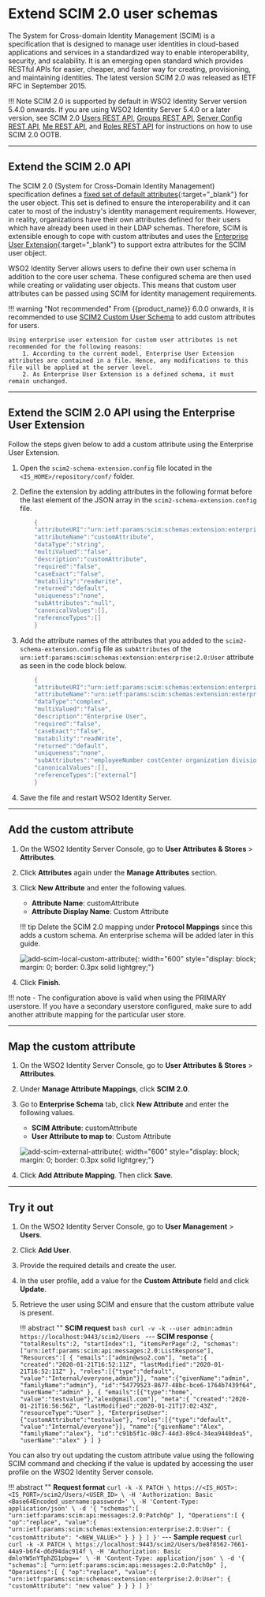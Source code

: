 # Extend SCIM 2.0 user schemas
 
The System for Cross-domain Identity Management (SCIM) is a specification that is designed to manage user identities in cloud-based applications and services in a standardized way to enable interoperability, security, and scalability. It is an emerging open standard which provides RESTful APIs for easier, cheaper, and faster way for creating, provisioning, and maintaining identities. The latest version SCIM 2.0 was released as IETF RFC in September 2015.

!!! Note 
    SCIM 2.0 is supported by default in WSO2 Identity Server version 5.4.0 onwards. If you are using WSO2 Identity Server 5.4.0 or a later version, see SCIM 2.0 [Users REST API]({{base_path}}/apis/scim2-users-rest-apis), [Groups REST API]({{base_path}}/apis/scim2-groups-rest-apis), [Server Config REST API]({{base_path}}/apis/scim2-sp-config-rest-apis), [Me REST API]({{base_path}}/apis/scim2-me-rest-apis), and [Roles REST API]({{base_path}}/apis/roles-v2-rest-api/) for instructions on how to use SCIM 2.0 OOTB.

---
    
## Extend the SCIM 2.0 API 

The SCIM 2.0 (System for Cross-Domain Identity Management) specification defines a [fixed set of default attributes](https://tools.ietf.org/html/rfc7643#section-8.2){:target="_blank"} for the user object. This set is defined to ensure the interoperability and it can cater to most of the industry's identity management requirements. However, in reality, organizations have their own attributes defined for their users which have already been used in their LDAP schemas. Therefore, SCIM is extensible enough to cope with custom attributes and uses the [Enterprise User Extension](https://tools.ietf.org/html/rfc7643#section-8.3){:target="_blank"} to support extra attributes for the SCIM user object.

WSO2 Identity Server allows users to define their own user schema in addition to the core user schema. These configured schema are then used while creating or validating user objects. This means that custom user attributes can be passed using SCIM for identity management requirements. 

!!! warning "Not recommended"
    From {{product_name}} 6.0.0 onwards, it is recommended to use [SCIM2 Custom User Schema]({{base_path}}/guides/users/attributes/manage-scim2-attribute-mappings) to add custom attributes for users.
    
    Using enterprise user extension for custom user attributes is not recommended for the following reasons: 
        1. According to the current model, Enterprise User Extension attributes are contained in a file. Hence, any modifications to this file will be applied at the server level.
        2. As Enterprise User Extension is a defined schema, it must remain unchanged.

---

## Extend the SCIM 2.0 API using the Enterprise User Extension

Follow the steps given below to add a custom attribute using the Enterprise User Extension. 
    
1. Open the `scim2-schema-extension.config` file located in the `<IS_HOME>/repository/conf/` folder.

2. Define the extension by adding attributes in the following format before the last element of the JSON array in
    the `scim2-schema-extension.config` file. 

    ``` java
        {
        "attributeURI":"urn:ietf:params:scim:schemas:extension:enterprise:2.0:User:customAttribute",
        "attributeName":"customAttribute",
        "dataType":"string",
        "multiValued":"false",
        "description":"customAttribute",
        "required":"false",
        "caseExact":"false",
        "mutability":"readwrite",
        "returned":"default",
        "uniqueness":"none",
        "subAttributes":"null",
        "canonicalValues":[],
        "referenceTypes":[]
        }
    ```

3.  Add the attribute names of the attributes that you added to the `scim2-schema-extension.config` file as `subAttributes` of the `urn:ietf:params:scim:schemas:extension:enterprise:2.0:User` attribute as seen in the code block below.

    ``` java
        {
        "attributeURI":"urn:ietf:params:scim:schemas:extension:enterprise:2.0:User",
        "attributeName":"urn:ietf:params:scim:schemas:extension:enterprise:2.0:User",
        "dataType":"complex",
        "multiValued":"false",
        "description":"Enterprise User",
        "required":"false",
        "caseExact":"false",
        "mutability":"readWrite",
        "returned":"default",
        "uniqueness":"none",
        "subAttributes":"employeeNumber costCenter organization division department manager customAttribute",
        "canonicalValues":[],
        "referenceTypes":["external"]
        }
    ```

3. Save the file and restart WSO2 Identity Server. 

---

## Add the custom attribute

1. On the WSO2 Identity Server Console, go to **User Attributes & Stores** > **Attributes**.

2. Click **Attributes** again under the **Manage Attributes** section.

3. Click **New Attribute** and enter the following values. 
    - **Attribute Name**: customAttribute
    - **Attribute Display Name**: Custom Attribute

    !!! tip
        Delete the SCIM 2.0 mapping under **Protocol Mappings** since this adds a custom schema. An enterprise schema will be added later in this guide.

    ![add-scim-local-custom-attribute]({{base_path}}/assets/img/references/extend/add-scim-local-custom-attribute.png){: width="600" style="display: block; margin: 0; border: 0.3px solid lightgrey;"}

4. Click **Finish**. 

!!! note
    - The configuration above is valid when using the PRIMARY userstore. If you have a secondary userstore configured, make sure to add another attribute mapping for the particular user store.

---

## Map the custom attribute

1. On the WSO2 Identity Server Console, go to **User Attributes & Stores** > **Attributes**.

2. Under **Manage Attribute Mappings**, click **SCIM 2.0**.

3. Go to **Enterprise Schema** tab, click **New Attribute** and enter the following values.
    - **SCIM Attribute**: customAttribute
    - **User Attribute to map to**: Custom Attribute

    ![add-scim-external-attribute]({{base_path}}/assets/img/references/extend/add-scim-external-attribute.png){: width="600" style="display: block; margin: 0; border: 0.3px solid lightgrey;"}

4. Click **Add Attribute Mapping**. Then click **Save**. 

---

## Try it out

1. On the WSO2 Identity Server Console, go to **User Management** > **Users**.

2. Click **Add User**.

3. Provide the required details and create the user.

4. In the user profile, add a value for the **Custom Attribute** field and click **Update**.

5. Retrieve the user using SCIM and ensure that the custom attribute value is present. 

    !!! abstract ""
        **SCIM request**
        ```bash
        curl -v -k --user admin:admin https://localhost:9443/scim2/Users
        ```
        ---
        **SCIM response**
        ```
        {
            "totalResults":2,
            "startIndex":1,
            "itemsPerPage":2,
            "schemas":["urn:ietf:params:scim:api:messages:2.0:ListResponse"],
            "Resources":[
                {
                    "emails":["admin@wso2.com"],
                    "meta":{
                        "created":"2020-01-21T16:52:11Z",
                        "lastModified":"2020-01-21T16:52:11Z"
                    },
                    "roles":[{"type":"default", "value":"Internal/everyone,admin"}],
                    "name":{"givenName":"admin", "familyName":"admin"},
                    "id":"54779523-8677-48bc-bce6-1764b7439f64",
                    "userName":"admin"
                },
                {
                    "emails":[{"type":"home", "value":"testvalue"},"alex@gmail.com"],
                    "meta":{
                        "created":"2020-01-21T16:56:56Z",
                        "lastModified":"2020-01-21T17:02:43Z",
                        "resourceType":"User"
                    },
                    "EnterpriseUser":{"customAttribute":"testvalue"},
                    "roles":[{"type":"default", "value":"Internal/everyone"}],
                    "name":{"givenName":"Alex", "familyName":"alex"},
                    "id":"c91b5f1c-08c7-44d3-89c4-34ea9440dea5",
                    "userName":"alex"
                }
            ]
        }
        ```

You can also try out updating the custom attribute value using the following SCIM command and checking if the value is updated by accessing the user profile on the WSO2 Identity Server console. 

!!! abstract  ""
    **Request format**
    ```
    curl -k -X PATCH \
      https://<IS_HOST>:<IS_PORT>/scim2/Users/<USER_ID> \
      -H 'Authorization: Basic <Base64Encoded_username:password>' \
      -H 'Content-Type: application/json' \
      -d '{
       "schemas":[
          "urn:ietf:params:scim:api:messages:2.0:PatchOp"
       ],
       "Operations":[
          {
             "op":"replace",
             "value":{
                "urn:ietf:params:scim:schemas:extension:enterprise:2.0:User": {
                     "customAttribute": "<NEW_VALUE>"
                }
             }
          }
       ]
    }'
    ```
    ---
    **Sample request**
    ```curl
    curl -k -X PATCH \
        https://localhost:9443/scim2/Users/be8f8562-7661-44a9-b6f4-d6d94dac914f \
        -H 'Authorization: Basic dmloYW5nYTphZG1pbg==' \
        -H 'Content-Type: application/json' \
        -d '{
        "schemas":[
            "urn:ietf:params:scim:api:messages:2.0:PatchOp"
        ],
        "Operations":[
            {
                "op":"replace",
                "value":{
                "urn:ietf:params:scim:schemas:extension:enterprise:2.0:User": {
                        "customAttribute": "new value"
                }
                }
            }
        ]
    }'
    ```
